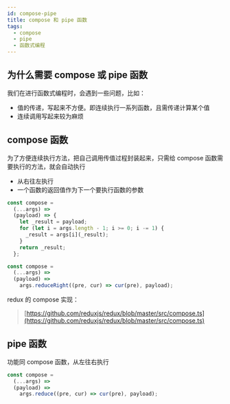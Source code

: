 ```yaml
---
id: compose-pipe
title: compose 和 pipe 函数
tags:
  - compose
  - pipe
  - 函数式编程
---
```


## 为什么需要 compose 或 pipe 函数

我们在进行函数式编程时，会遇到一些问题，比如：

- 值的传递，写起来不方便。即连续执行一系列函数，且需传递计算某个值
- 连续调用写起来较为麻烦

## compose 函数

为了方便连续执行方法，把自己调用传值过程封装起来，只需给 compose 函数需要执行的方法，就会自动执行

- 从右往左执行
- 一个函数的返回值作为下一个要执行函数的参数

```js
const compose =
  (...args) =>
  (payload) => {
    let _result = payload;
    for (let i = args.length - 1; i >= 0; i -= 1) {
      _result = args[i](_result);
    }
    return _result;
  };
```

```js
const compose =
  (...args) =>
  (payload) =>
    args.reduceRight((pre, cur) => cur(pre), payload);
```

redux 的 compose 实现：

> [https://github.com/reduxjs/redux/blob/master/src/compose.ts](https://github.com/reduxjs/redux/blob/master/src/compose.ts)

## pipe 函数

功能同 compose 函数，从左往右执行

```js
const compose =
  (...args) =>
  (payload) =>
    args.reduce((pre, cur) => cur(pre), payload);
```
